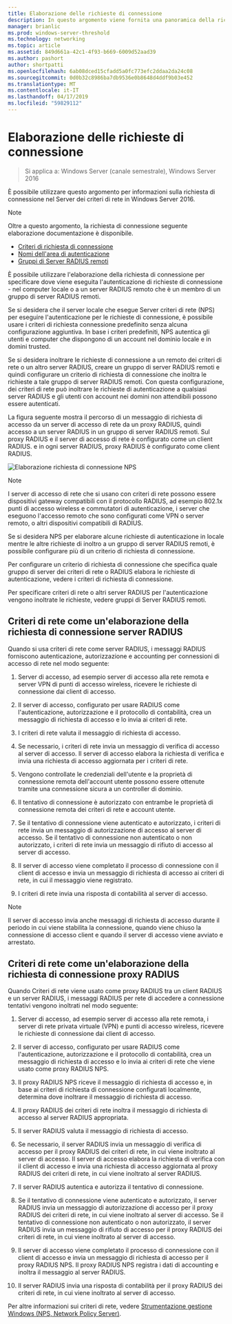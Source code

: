 ```yaml
---
title: Elaborazione delle richieste di connessione
description: In questo argomento viene fornita una panoramica della richiesta di connessione Server dei criteri di rete in Windows Server 2016.
manager: brianlic
ms.prod: windows-server-threshold
ms.technology: networking
ms.topic: article
ms.assetid: 849d661a-42c1-4f93-b669-6009d52aad39
ms.author: pashort
author: shortpatti
ms.openlocfilehash: 6ab08dced15cfadd5a0fc773efc2ddaa2da24c08
ms.sourcegitcommit: 0d0b32c8986ba7db9536e0b8648d4ddf9b03e452
ms.translationtype: MT
ms.contentlocale: it-IT
ms.lasthandoff: 04/17/2019
ms.locfileid: "59829112"
---
```

# <a name="connection-request-processing"></a>Elaborazione delle richieste di connessione

>Si applica a: Windows Server (canale semestrale), Windows Server 2016

È possibile utilizzare questo argomento per informazioni sulla richiesta di connessione nel Server dei criteri di rete in Windows Server 2016.

>[!NOTE]
>Oltre a questo argomento, la richiesta di connessione seguente elaborazione documentazione è disponibile.
> - [Criteri di richiesta di connessione](nps-crp-crpolicies.md)
> - [Nomi dell'area di autenticazione](nps-crp-realm-names.md)
> - [Gruppi di Server RADIUS remoti](nps-crp-rrsg.md)

È possibile utilizzare l'elaborazione della richiesta di connessione per specificare dove viene eseguita l'autenticazione di richieste di connessione - nel computer locale o a un server RADIUS remoto che è un membro di un gruppo di server RADIUS remoti. 

Se si desidera che il server locale che esegue Server criteri di rete (NPS) per eseguire l'autenticazione per le richieste di connessione, è possibile usare i criteri di richiesta connessione predefinito senza alcuna configurazione aggiuntiva. In base i criteri predefiniti, NPS autentica gli utenti e computer che dispongono di un account nel dominio locale e in domini trusted.

Se si desidera inoltrare le richieste di connessione a un remoto dei criteri di rete o un altro server RADIUS, creare un gruppo di server RADIUS remoti e quindi configurare un criterio di richiesta di connessione che inoltra le richieste a tale gruppo di server RADIUS remoti. Con questa configurazione, dei criteri di rete può inoltrare le richieste di autenticazione a qualsiasi server RADIUS e gli utenti con account nei domini non attendibili possono essere autenticati.

La figura seguente mostra il percorso di un messaggio di richiesta di accesso da un server di accesso di rete da un proxy RADIUS, quindi accesso a un server RADIUS in un gruppo di server RADIUS remoti. Sul proxy RADIUS e il server di accesso di rete è configurato come un client RADIUS. e in ogni server RADIUS, proxy RADIUS è configurato come client RADIUS.


![Elaborazione richiesta di connessione NPS](../../media/Nps-Connection-Request-Processing/Nps-Connection-Request-Processing.jpg)


>[!NOTE]
>I server di accesso di rete che si usano con criteri di rete possono essere dispositivi gateway compatibili con il protocollo RADIUS, ad esempio 802.1x punti di accesso wireless e commutatori di autenticazione, i server che eseguono l'accesso remoto che sono configurati come VPN o server remoto, o altri dispositivi compatibili di RADIUS.

Se si desidera NPS per elaborare alcune richieste di autenticazione in locale mentre le altre richieste di inoltro a un gruppo di server RADIUS remoti, è possibile configurare più di un criterio di richiesta di connessione.

Per configurare un criterio di richiesta di connessione che specifica quale gruppo di server dei criteri di rete o RADIUS elabora le richieste di autenticazione, vedere i criteri di richiesta di connessione.

Per specificare criteri di rete o altri server RADIUS per l'autenticazione vengono inoltrate le richieste, vedere gruppi di Server RADIUS remoti.

## <a name="nps-as-a-radius-server-connection-request-processing"></a>Criteri di rete come un'elaborazione della richiesta di connessione server RADIUS

Quando si usa criteri di rete come server RADIUS, i messaggi RADIUS forniscono autenticazione, autorizzazione e accounting per connessioni di accesso di rete nel modo seguente:

1. Server di accesso, ad esempio server di accesso alla rete remota e server VPN di punti di accesso wireless, ricevere le richieste di connessione dai client di accesso. 

2. Il server di accesso, configurato per usare RADIUS come l'autenticazione, autorizzazione e il protocollo di contabilità, crea un messaggio di richiesta di accesso e lo invia ai criteri di rete. 

3. I criteri di rete valuta il messaggio di richiesta di accesso. 

4. Se necessario, i criteri di rete invia un messaggio di verifica di accesso al server di accesso. Il server di accesso elabora la richiesta di verifica e invia una richiesta di accesso aggiornata per i criteri di rete. 

5. Vengono controllate le credenziali dell'utente e la proprietà di connessione remota dell'account utente possono essere ottenute tramite una connessione sicura a un controller di dominio. 

6. Il tentativo di connessione è autorizzato con entrambe le proprietà di connessione remota dei criteri di rete e account utente. 

7. Se il tentativo di connessione viene autenticato e autorizzato, i criteri di rete invia un messaggio di autorizzazione di accesso al server di accesso. Se il tentativo di connessione non autenticato o non autorizzato, i criteri di rete invia un messaggio di rifiuto di accesso al server di accesso. 

8. Il server di accesso viene completato il processo di connessione con il client di accesso e invia un messaggio di richiesta di accesso ai criteri di rete, in cui il messaggio viene registrato. 

9. I criteri di rete invia una risposta di contabilità al server di accesso. 

>[!NOTE]
>Il server di accesso invia anche messaggi di richiesta di accesso durante il periodo in cui viene stabilita la connessione, quando viene chiuso la connessione di accesso client e quando il server di accesso viene avviato e arrestato.

## <a name="nps-as-a-radius-proxy-connection-request-processing"></a>Criteri di rete come un'elaborazione della richiesta di connessione proxy RADIUS

Quando Criteri di rete viene usato come proxy RADIUS tra un client RADIUS e un server RADIUS, i messaggi RADIUS per rete di accedere a connessione tentativi vengono inoltrati nel modo seguente:

1. Server di accesso, ad esempio server di accesso alla rete remota, i server di rete privata virtuale (VPN) e punti di accesso wireless, ricevere le richieste di connessione dai client di accesso.

2. Il server di accesso, configurato per usare RADIUS come l'autenticazione, autorizzazione e il protocollo di contabilità, crea un messaggio di richiesta di accesso e lo invia ai criteri di rete che viene usato come proxy RADIUS NPS.

3. Il proxy RADIUS NPS riceve il messaggio di richiesta di accesso e, in base ai criteri di richiesta di connessione configurati localmente, determina dove inoltrare il messaggio di richiesta di accesso.

4. Il proxy RADIUS dei criteri di rete inoltra il messaggio di richiesta di accesso al server RADIUS appropriata.

5. Il server RADIUS valuta il messaggio di richiesta di accesso.

6. Se necessario, il server RADIUS invia un messaggio di verifica di accesso per il proxy RADIUS dei criteri di rete, in cui viene inoltrato al server di accesso. Il server di accesso elabora la richiesta di verifica con il client di accesso e invia una richiesta di accesso aggiornata al proxy RADIUS dei criteri di rete, in cui viene inoltrato al server RADIUS.

7. Il server RADIUS autentica e autorizza il tentativo di connessione.

8. Se il tentativo di connessione viene autenticato e autorizzato, il server RADIUS invia un messaggio di autorizzazione di accesso per il proxy RADIUS dei criteri di rete, in cui viene inoltrato al server di accesso. Se il tentativo di connessione non autenticato o non autorizzato, il server RADIUS invia un messaggio di rifiuto di accesso per il proxy RADIUS dei criteri di rete, in cui viene inoltrato al server di accesso.

9. Il server di accesso viene completato il processo di connessione con il client di accesso e invia un messaggio di richiesta di accesso per il proxy RADIUS NPS. Il proxy RADIUS NPS registra i dati di accounting e inoltra il messaggio al server RADIUS.

10. Il server RADIUS invia una risposta di contabilità per il proxy RADIUS dei criteri di rete, in cui viene inoltrato al server di accesso.

Per altre informazioni sui criteri di rete, vedere [Strumentazione gestione Windows (NPS, Network Policy Server)](nps-top.md).

